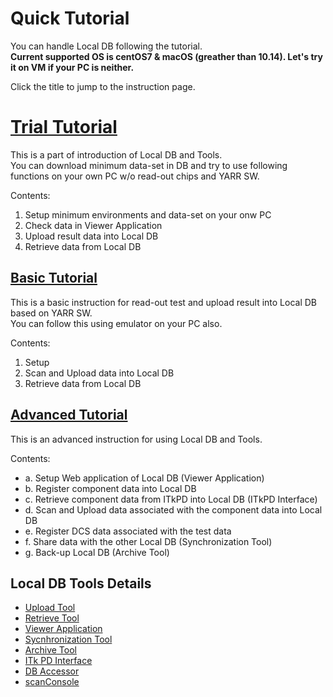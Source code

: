 # Quick Tutorial

You can handle Local DB following the tutorial.<br>
**Current supported OS is centOS7 & macOS (greather than 10.14). Let's try it on VM if your PC is neither.**<br>

Click the title to jump to the instruction page.

# [Trial Tutorial](trial-tutorial.md)

This is a part of introduction of Local DB and Tools.<br>
You can download minimum data-set in DB and try to use following functions on your own PC w/o read-out chips and YARR SW.<br>

Contents:

1. Setup minimum environments and data-set on your onw PC
2. Check data in Viewer Application
3. Upload result data into Local DB
4. Retrieve data from Local DB

## [Basic Tutorial](basic-tutorial.md)

This is a basic instruction for read-out test and upload result into Local DB based on YARR SW.<br>
You can follow this using emulator on your PC also.<br>

Contents:

1. Setup
2. Scan and Upload data into Local DB
3. Retrieve data from Local DB

## [Advanced Tutorial](advanced-tutorial.md)

This is an advanced instruction for using Local DB and Tools.<br>

Contents:

- a. Setup Web application of Local DB (Viewer Application)
- b. Register component data into Local DB
- c. Retrieve component data from ITkPD into Local DB (ITkPD Interface)
- d. Scan and Upload data associated with the component data into Local DB
- e. Register DCS data associated with the test data
- f. Share data with the other Local DB (Synchronization Tool)
- g. Back-up Local DB (Archive Tool)

## Local DB Tools Details

- [Upload Tool](upload.md)
- [Retrieve Tool](retrieve.md)
- [Viewer Application](viewer.md)
- [Sycnhronization Tool](sync.md)
- [Archive Tool](archive.md)
- [ITk PD Interface](itkpd-interface.md)
- [DB Accessor](accessor.md)
- [scanConsole](scanconsole.md)

